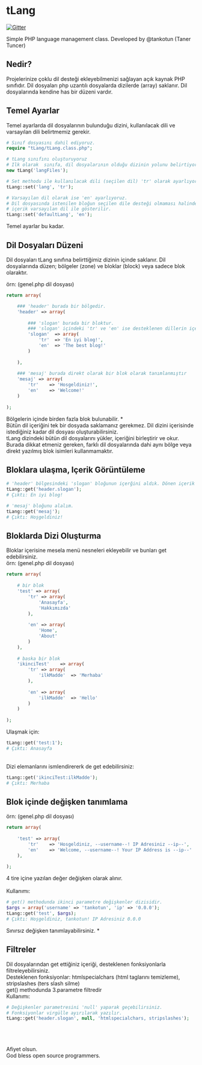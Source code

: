 tLang
=====

[![Gitter](https://badges.gitter.im/Join%20Chat.svg)](https://gitter.im/tanertuncer/tLang?utm_source=badge&utm_medium=badge&utm_campaign=pr-badge&utm_content=badge)

Simple PHP language management class.
Developed by @tankotun (Taner Tuncer)

## Nedir?
Projelerinize çoklu dil desteği ekleyebilmenizi sağlayan açık kaynak PHP sınıfıdır.
Dil dosyaları php uzantılı dosyalarda dizilerde (array) saklanır.
Dil dosyalarında kendine has bir düzeni vardır.

## Temel Ayarlar
Temel ayarlarda dil dosyalarının bulunduğu dizini, kullanılacak dili ve varsayılan dili belirtmemiz gerekir.
```php
# Sınıf dosyasını dahil ediyoruz.
require "tLang/tLang.class.php";

# tLang sınıfını oluşturuyoruz
# Ilk olarak  sınıfa, dil dosyalarının olduğu dizinin yolunu belirtiyoruz.
new tLang('langFiles');

# Set methodu ile kullanılacak dili (seçilen dil) 'tr' olarak ayarlıyoruz.
tLang::set('lang', 'tr');

# Varsayılan dil olarak ise 'en' ayarlıyoruz.
# Dil dosyasında istenilen bloğun seçilen dile desteği olmaması halinde,
# içerik varsayılan dil ile gösterilir.
tLang::set('defaultLang', 'en');
```
Temel ayarlar bu kadar.

## Dil Dosyaları Düzeni
Dil dosyaları tLang sınıfına belirttiğimiz dizinin içinde saklanır. Dil dosyalarında düzen; bölgeler (zone) ve bloklar (block) veya sadece blok olaraktır.

örn: (genel.php dil dosyası)
```php
return array(

	### 'header' burada bir bölgedir.
	'header' => array(
    
		### 'slogan' burada bir bloktur.
		### 'slogan' içindeki 'tr' ve 'en' ise desteklenen dillerin içerikleridir.
		'slogan'  => array(
			'tr'  => 'En iyi blog!',
			'en'  => 'The best blog!'
		)
    
	),
	
	### 'mesaj' burada direkt olarak bir blok olarak tanımlanmıştır
	'mesaj'	=> array(
		'tr'	=> 'Hosgeldiniz!',
		'en'	=> 'Welcome!'
	)
  
);
```
Bölgelerin içinde birden fazla blok bulunabilir. *<br/>
Bütün dil içeriğini tek bir dosyada saklamanız gerekmez. Dil dizini içerisinde istediğiniz kadar dil dosyası oluşturabilirsiniz.<br/>tLang dizindeki bütün dil dosyalarını yükler, içeriğini birleştirir ve okur.
Burada dikkat etmeniz gereken, farklı dil dosyalarında dahi aynı bölge veya direkt yazılmış blok isimleri kullanmamaktır.

## Bloklara ulaşma, Içerik Görüntüleme
```php
# 'header' bölgesindeki 'slogan' bloğunun içerğini aldık. Dönen içerik 'tr' formatındadır.
tLang::get('header.slogan');
# Çıktı: En iyi blog!

# 'mesaj' bloğunu alalım.
tLang::get('mesaj');
# Çıktı: Hoşgeldiniz!
```

## Bloklarda Dizi Oluşturma
Bloklar içerisine mesela menü nesneleri ekleyebilir ve bunları get edebilirsiniz.
<br/>örn: (genel.php dil dosyası)
```php
return array(
	
	# bir blok
	'test' => array(
		'tr' => array(
			'Anasayfa',
			'Hakkımızda'
		),
		
		'en' => array(
			'Home',
			'About'
		)
	),
	
	# baska bir blok
	'ikinciTest'	=> array(
		'tr' => array(
			'ilkMadde'	=> 'Merhaba'
		),
		
		'en' => array(
			'ilkMadde'	=> 'Hello'
		)
	)
	
);
```

Ulaşmak için:
```php
tLang::get('test:1');
# Çıktı: Anasayfa
```
<br/> Dizi elemanlarını ismlendirererk de get edebilirsiniz:
```php
tLang::get('ikinciTest:ilkMadde');
# Çıktı: Merhaba
```

## Blok içinde değişken tanımlama

örn: (genel.php dil dosyası)
```php
return array(
	
	'test' => array(
		'tr'	=> 'Hosgeldiniz, --username--! IP Adresiniz --ip--',
		'en'	=> 'Welcome, --username--! Your IP Address is --ip--'
	),
	
);
```
4 tire içine yazılan değer değişken olarak alınır.
<br/><br/>Kullanımı:
```php
# get() methodunda ikinci parametre değişkenler dizisidir.
$args = array('username' => 'tankotun', 'ip' => '0.0.0');
tLang::get('test', $args);
# Çıktı: Hoşgeldiniz, tankotun! IP Adresiniz 0.0.0
```
Sınırsız değişken tanımlayabilirsiniz. *

## Filtreler
Dil dosyalarından get ettiğiniz içeriği, desteklenen fonksiyonlarla filtreleyebilirsiniz.
<br/>Desteklenen fonksiyonlar: htmlspecialchars (html taglarını temizleme), stripslashes (ters slash silme)
<br/>get() methodunda 3.parametre filtredir
<br/>Kullanımı:
```php
# Değişkenler parametresini 'null' yaparak geçebilirsiniz.
# Fonksiyonlar virgülle ayırılarak yazılır. 
tLang::get('header.slogan', null, 'htmlspecialchars, stripslashes');
```

<br/><br/><br/>Afiyet olsun.<br/>
God bless open source programmers.
